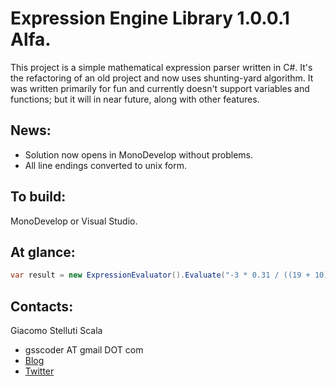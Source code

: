 Expression Engine Library 1.0.0.1 Alfa.
===
This project is a simple mathematical expression parser written in C#. It's the refactoring of an old project and now uses shunting-yard algorithm.
It was written primarily for fun and currently doesn't support variables and functions; but it will in near future, along with other features.

News:
---
  - Solution now opens in MonoDevelop without problems.
  - All line endings converted to unix form.

To build:
---
MonoDevelop or Visual Studio.

At glance:
---
```csharp
var result = new ExpressionEvaluator().Evaluate("-3 * 0.31 / ((19 + 10) - .7)");
```

Contacts:
---
Giacomo Stelluti Scala
  - gsscoder AT gmail DOT com
  - [Blog](http://gsscoder.blogspot.it)
  - [Twitter](http://twitter.com/gsscoder)
